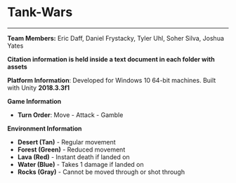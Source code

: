 # Tank-Wars
---
**Team Members:** Eric Daff, Daniel Frystacky, Tyler Uhl, Soher Silva, Joshua Yates

**Citation information is held inside a text document in each folder with assets**

**Platform Information**: Developed for Windows 10 64-bit machines. Built with Unity **2018.3.3f1**

**Game Information**
- **Turn Order**: Move - Attack - Gamble

**Environment Information**
- **Desert (Tan)** - Regular movement
- **Forest (Green)** - Reduced movement
- **Lava (Red)** - Instant death if landed on
- **Water (Blue)** - Takes 1 damage if landed on
- **Rocks (Gray)** - Cannot be moved through or shot through

